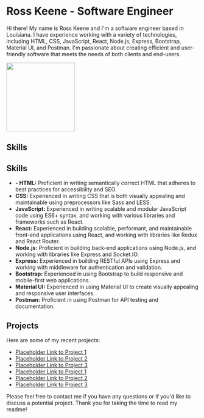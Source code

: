 # Ross Keene - Software Engineer

Hi there! My name is Ross Keene and I'm a software engineer based in Louisiana. I have experience working with a variety of technologies, including HTML, CSS, JavaScript, React, Node.js, Express, Bootstrap, Material UI, and Postman. I'm passionate about creating efficient and user-friendly software that meets the needs of both clients and end-users.


<img height="180em" src="https://github-readme-stats.vercel.app/api?username=CodeNinja202&show_icons=true&hide_border=true&&count_private=true&include_all_commits=true" />


## Skills


## Skills

- **- <i class="fab fa-html5"></i>HTML:** Proficient in writing semantically correct HTML that adheres to best practices for accessibility and SEO.
- **CSS:** Experienced in writing CSS that is both visually appealing and maintainable using preprocessors like Sass and LESS.
- **JavaScript:** Experienced in writing scalable and modular JavaScript code using ES6+ syntax, and working with various libraries and frameworks such as React.
- **React:** Experienced in building scalable, performant, and maintainable front-end applications using React, and working with libraries like Redux and React Router.
- **Node.js:** Proficient in building back-end applications using Node.js, and working with libraries like Express and Socket.IO.
- **Express:** Experienced in building RESTful APIs using Express and working with middleware for authentication and validation.
- **Bootstrap:** Experienced in using Bootstrap to build responsive and mobile-first web applications.
- **Material UI:** Experienced in using Material UI to create visually appealing and responsive user interfaces.
- **Postman:** Proficient in using Postman for API testing and documentation.

## Projects

Here are some of my recent projects:

- [Placeholder Link to Project 1](#)
- [Placeholder Link to Project 2](#)
- [Placeholder Link to Project 3](#)
- [Placeholder Link to Project 1](#)
- [Placeholder Link to Project 2](#)
- [Placeholder Link to Project 3](#)

Please feel free to contact me if you have any questions or if you'd like to discuss a potential project. Thank you for taking the time to read my readme!
